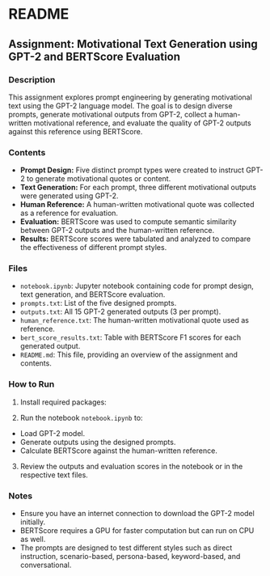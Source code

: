# README

## Assignment: Motivational Text Generation using GPT-2 and BERTScore Evaluation

### Description
This assignment explores prompt engineering by generating motivational text using the GPT-2 language model. The goal is to design diverse prompts, generate motivational outputs from GPT-2, collect a human-written motivational reference, and evaluate the quality of GPT-2 outputs against this reference using BERTScore.

### Contents
- **Prompt Design:** Five distinct prompt types were created to instruct GPT-2 to generate motivational quotes or content.
- **Text Generation:** For each prompt, three different motivational outputs were generated using GPT-2.
- **Human Reference:** A human-written motivational quote was collected as a reference for evaluation.
- **Evaluation:** BERTScore was used to compute semantic similarity between GPT-2 outputs and the human-written reference.
- **Results:** BERTScore scores were tabulated and analyzed to compare the effectiveness of different prompt styles.

### Files
- `notebook.ipynb`: Jupyter notebook containing code for prompt design, text generation, and BERTScore evaluation.
- `prompts.txt`: List of the five designed prompts.
- `outputs.txt`: All 15 GPT-2 generated outputs (3 per prompt).
- `human_reference.txt`: The human-written motivational quote used as reference.
- `bert_score_results.txt`: Table with BERTScore F1 scores for each generated output.
- `README.md`: This file, providing an overview of the assignment and contents.

### How to Run
1. Install required packages:


2. Run the notebook `notebook.ipynb` to:
- Load GPT-2 model.
- Generate outputs using the designed prompts.
- Calculate BERTScore against the human-written reference.
3. Review the outputs and evaluation scores in the notebook or in the respective text files.

### Notes
- Ensure you have an internet connection to download the GPT-2 model initially.
- BERTScore requires a GPU for faster computation but can run on CPU as well.
- The prompts are designed to test different styles such as direct instruction, scenario-based, persona-based, keyword-based, and conversational.
